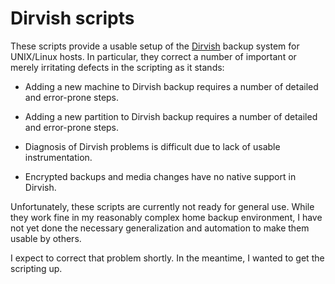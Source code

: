 # Dirvish scripts

These scripts provide a usable setup of the
[Dirvish](http://dirvish.org) backup system for UNIX/Linux
hosts. In particular, they correct a number of important or
merely irritating defects in the scripting as it stands:

* Adding a new machine to Dirvish backup requires a number
  of detailed and error-prone steps.

* Adding a new partition to Dirvish backup requires a number
  of detailed and error-prone steps.

* Diagnosis of Dirvish problems is difficult due to lack of
  usable instrumentation.

* Encrypted backups and media changes have no native support
  in Dirvish.

Unfortunately, these scripts are currently not ready for
general use. While they work fine in my reasonably complex
home backup environment, I have not yet done the necessary
generalization and automation to make them usable by others.

I expect to correct that problem shortly. In the meantime,
I wanted to get the scripting up.
